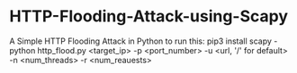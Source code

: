 # HTTP-Flooding-Attack-using-Scapy
A Simple HTTP Flooding Attack in Python 
to run this:
pip3 install scapy
    - python http_flood.py <target_ip> -p <port_number> -u <url, '/' for default> -n <num_threads> -r <num_reauests>

